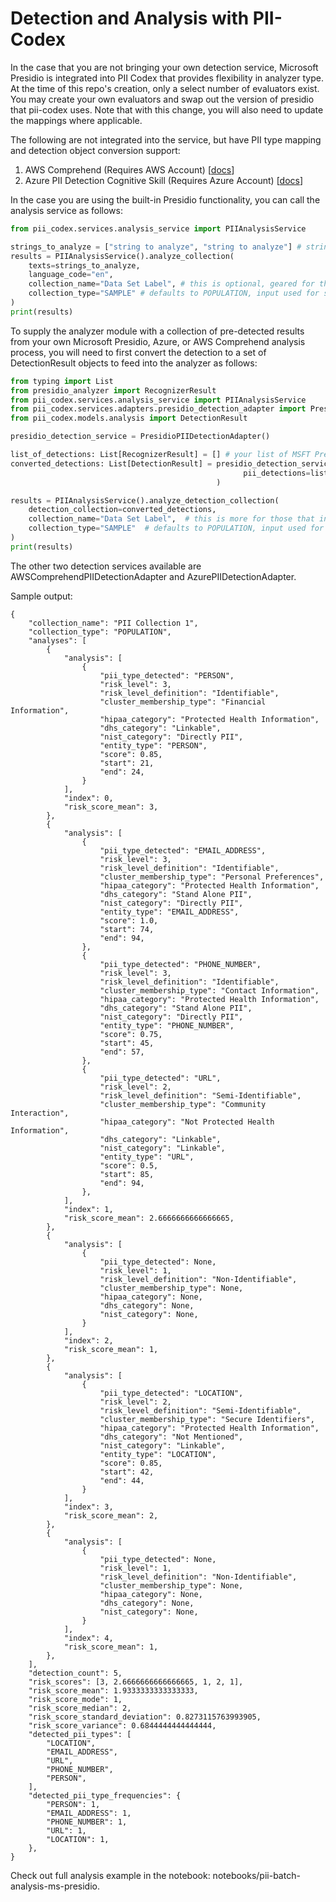 # Detection and Analysis with PII-Codex
In the case that you are not bringing your own detection service, Microsoft Presidio is integrated into PII Codex that provides flexibility in analyzer type. At the time of this repo's creation, only a select number of evaluators exist. You may create your own evaluators and swap out the version of presidio that pii-codex uses. Note that with this change, you will also need to update the mappings where applicable.

The following are not integrated into the service, but have PII type mapping and detection object conversion support:

<ol>
    <li>AWS Comprehend (Requires AWS Account) [<a href="https://docs.aws.amazon.com/comprehend/latest/dg/how-pii.html">docs</a>]</li>
    <li>Azure PII Detection Cognitive Skill (Requires Azure Account) [<a href="https://learn.microsoft.com/en-us/azure/search/cognitive-search-skill-pii-detection">docs</a>]</li>
</ol>

In the case you are using the built-in Presidio functionality, you can call the analysis service as follows:

```python
from pii_codex.services.analysis_service import PIIAnalysisService

strings_to_analyze = ["string to analyze", "string to analyze"] # strings to analyze
results = PIIAnalysisService().analyze_collection(
    texts=strings_to_analyze,
    language_code="en",
    collection_name="Data Set Label", # this is optional, geared for those that require labeling of collections
    collection_type="SAMPLE" # defaults to POPULATION, input used for standard deviation and variance calculations
)
print(results)
```

To supply the analyzer module with a collection of pre-detected results from your own Microsoft Presidio, Azure, or AWS Comprehend analysis process, you will need to first convert the detection to a set of DetectionResult objects to feed into the analyzer as follows:

```python
from typing import List
from presidio_analyzer import RecognizerResult
from pii_codex.services.analysis_service import PIIAnalysisService
from pii_codex.services.adapters.presidio_detection_adapter import PresidioPIIDetectionAdapter
from pii_codex.models.analysis import DetectionResult

presidio_detection_service = PresidioPIIDetectionAdapter()

list_of_detections: List[RecognizerResult] = [] # your list of MSFT Presidio detections 
converted_detections: List[DetectionResult] = presidio_detection_service.convert_analyzed_collection(
                                                    pii_detections=list_of_detections
                                              )

results = PIIAnalysisService().analyze_detection_collection(
    detection_collection=converted_detections,
    collection_name="Data Set Label",  # this is more for those that intend to find a way to label collections
    collection_type="SAMPLE"  # defaults to POPULATION, input used for standard deviation and variance calculations
)
print(results)
```

The other two detection services available are AWSComprehendPIIDetectionAdapter and AzurePIIDetectionAdapter.

Sample output:

```
{
    "collection_name": "PII Collection 1",
    "collection_type": "POPULATION",
    "analyses": [
        {
            "analysis": [
                {
                    "pii_type_detected": "PERSON",
                    "risk_level": 3,
                    "risk_level_definition": "Identifiable",
                    "cluster_membership_type": "Financial Information",
                    "hipaa_category": "Protected Health Information",
                    "dhs_category": "Linkable",
                    "nist_category": "Directly PII",
                    "entity_type": "PERSON",
                    "score": 0.85,
                    "start": 21,
                    "end": 24,
                }
            ],
            "index": 0,
            "risk_score_mean": 3,
        },
        {
            "analysis": [
                {
                    "pii_type_detected": "EMAIL_ADDRESS",
                    "risk_level": 3,
                    "risk_level_definition": "Identifiable",
                    "cluster_membership_type": "Personal Preferences",
                    "hipaa_category": "Protected Health Information",
                    "dhs_category": "Stand Alone PII",
                    "nist_category": "Directly PII",
                    "entity_type": "EMAIL_ADDRESS",
                    "score": 1.0,
                    "start": 74,
                    "end": 94,
                },
                {
                    "pii_type_detected": "PHONE_NUMBER",
                    "risk_level": 3,
                    "risk_level_definition": "Identifiable",
                    "cluster_membership_type": "Contact Information",
                    "hipaa_category": "Protected Health Information",
                    "dhs_category": "Stand Alone PII",
                    "nist_category": "Directly PII",
                    "entity_type": "PHONE_NUMBER",
                    "score": 0.75,
                    "start": 45,
                    "end": 57,
                },
                {
                    "pii_type_detected": "URL",
                    "risk_level": 2,
                    "risk_level_definition": "Semi-Identifiable",
                    "cluster_membership_type": "Community Interaction",
                    "hipaa_category": "Not Protected Health Information",
                    "dhs_category": "Linkable",
                    "nist_category": "Linkable",
                    "entity_type": "URL",
                    "score": 0.5,
                    "start": 85,
                    "end": 94,
                },
            ],
            "index": 1,
            "risk_score_mean": 2.6666666666666665,
        },
        {
            "analysis": [
                {
                    "pii_type_detected": None,
                    "risk_level": 1,
                    "risk_level_definition": "Non-Identifiable",
                    "cluster_membership_type": None,
                    "hipaa_category": None,
                    "dhs_category": None,
                    "nist_category": None,
                }
            ],
            "index": 2,
            "risk_score_mean": 1,
        },
        {
            "analysis": [
                {
                    "pii_type_detected": "LOCATION",
                    "risk_level": 2,
                    "risk_level_definition": "Semi-Identifiable",
                    "cluster_membership_type": "Secure Identifiers",
                    "hipaa_category": "Protected Health Information",
                    "dhs_category": "Not Mentioned",
                    "nist_category": "Linkable",
                    "entity_type": "LOCATION",
                    "score": 0.85,
                    "start": 42,
                    "end": 44,
                }
            ],
            "index": 3,
            "risk_score_mean": 2,
        },
        {
            "analysis": [
                {
                    "pii_type_detected": None,
                    "risk_level": 1,
                    "risk_level_definition": "Non-Identifiable",
                    "cluster_membership_type": None,
                    "hipaa_category": None,
                    "dhs_category": None,
                    "nist_category": None,
                }
            ],
            "index": 4,
            "risk_score_mean": 1,
        },
    ],
    "detection_count": 5,
    "risk_scores": [3, 2.6666666666666665, 1, 2, 1],
    "risk_score_mean": 1.9333333333333333,
    "risk_score_mode": 1,
    "risk_score_median": 2,
    "risk_score_standard_deviation": 0.8273115763993905,
    "risk_score_variance": 0.6844444444444444,
    "detected_pii_types": [
        "LOCATION",
        "EMAIL_ADDRESS",
        "URL",
        "PHONE_NUMBER",
        "PERSON",
    ],
    "detected_pii_type_frequencies": {
        "PERSON": 1,
        "EMAIL_ADDRESS": 1,
        "PHONE_NUMBER": 1,
        "URL": 1,
        "LOCATION": 1,
    },
}

```

Check out full analysis example in the notebook: notebooks/pii-batch-analysis-ms-presidio.